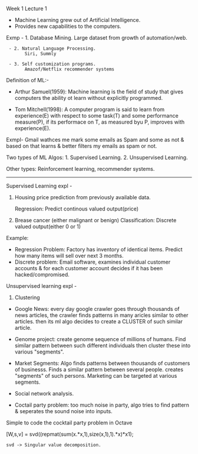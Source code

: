 Week 1 Lecture 1

- Machine Learning grew out of Artificial Intelligence.
- Provides new capabilities to the computers.

Exmp - 1. Database Mining.
       	   Large dataset from growth of automation/web.

     - 2. Natural Language Processing.
           Siri, Summly

     - 3. Self customization programs.
           Amazof/Netflix recommender systems


Definition of ML:-
- Arthur Samuel(1959): Machine learning is the field of study that gives computers the ability ot learn without explicitly programmed.

- Tom Mitchell(1998): A computer program is said to learn from experience(E) with respect to some task(T) and some performance measure(P), if its performace on T, as measured byu P, improves with experience(E).

Exmpl- Gmail wathces me mark some emails as Spam and some as not & based on that learns & better filters my emails as spam or not.

Two types of ML Algos: 
    	     	       1. Supervised Learning.
		       2. Unsupervised Learning.

Other types: Reinforcement learning, recommender systems.

----------------------------------------------------

Supervised Learning expl - 

1. Housing price prediction from previously available data.

      Regression: Predict continous valued output(price)

2. Brease cancer (either malignant or benign)
      Classification: Discrete valued output(either 0 or 1)

Example: 

- Regression Problem: Factory has inventory of identical items. Predict how many items will sell over next 3 months.		
- Discrete problem: Email software, examines individual customer accounts & for each customer account decides if it has been hacked/compromised.


Unsupervised learning expl - 

1. Clustering

  -   Google News: every day google crawler goes through thousands of news articles, the crawler finds patterns in many aricles similar to other articles. then its ml algo decides to create a CLUSTER of such similar article.
  
  -  Genome project: create genome sequence of millions of humans. Find similar pattern between such different individuals then cluster these into various "segments".

  - Market Segments: Algo finds patterns between thousands of customers of businesss. Finds a similar pattern between several people. creates "segments" of such persons. Marketing can be targeted at various segments.

  - Social network analysis.

  - Coctail party problem: too much noise in party, algo tries to find pattern & seperates the sound noise into inputs. 

Simple to code the cocktail party problem in Octave

[W,s,v] = svd((repmat(sum(x.*x,1),size(x,1),1).*x)*x1);

	svd -> Singular value decomposition.